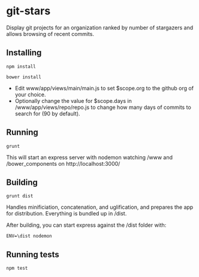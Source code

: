 # git-stars

Display git projects for an organization ranked by number of stargazers and allows browsing of recent commits.

## Installing

```
npm install
```

```
bower install
```

- Edit www/app/views/main/main.js to set $scope.org to the github org of your choice.
- Optionally change the value for $scope.days in /www/app/views/repo/repo.js to change how many days of commits to search for (90 by default).

## Running

```
grunt
```

This will start an express server with nodemon watching /www and /bower_components on http://localhost:3000/

## Building

```
grunt dist
```
Handles minificiation, concatenation, and uglification, and prepares the app for distribution.  Everything is bundled up in /dist.

After building, you can start express against the /dist folder with:

```
ENV=\dist nodemon
```

## Running tests

```
npm test
```
